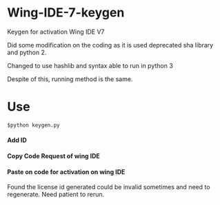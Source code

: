 # Wing-IDE-7-keygen
Keygen for activation Wing IDE V7

Did some modification on the coding as it is used deprecated sha library and python 2.

Changed to use hashlib and syntax able to run in python 3

Despite of this, running method is the same.


# Use
```
$python keygen.py
```
#### Add ID
#### Copy Code Request of wing IDE 
#### Paste on code for activation on wing IDE

Found the license id generated could be invalid sometimes and need to regenerate.
Need patient to rerun. 
